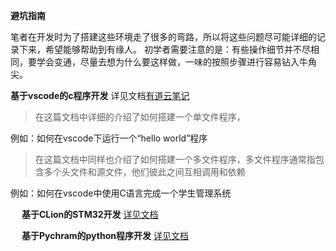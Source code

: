 **避坑指南**

笔者在开发时为了搭建这些环境走了很多的弯路，所以将这些问题尽可能详细的记录下来，希望能够帮助到有缘人。
初学者需要注意的是：有些操作细节并不尽相同，要学会变通，尽量去想为什么要这样做，一味的按照步骤进行容易钻入牛角尖。

**基于vscode的c程序开发**
详见文档[有道云笔记](https://note.youdao.com/s/CisHoFe)

> 在这篇文档中详细的介绍了如何搭建一个单文件程序，

例如：如何在vscode下运行一个“hello world”程序

> 在这篇文档中同样也介绍了如何搭建一个多文件程序，多文件程序通常指包含多个头文件和源文件，他们彼此之间互相调用和依赖

例如：如何在vscode中使用C语言完成一个学生管理系统

&emsp;
**基于CLion的STM32开发**
[详见文档](https://note.youdao.com/s/OiOrOPUA)

&emsp;
**基于Pychram的python程序开发**
[详见文档](https://note.youdao.com/s/QRXR7oEg)




